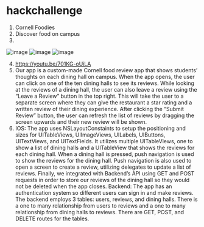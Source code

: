 # hackchallenge
1. Cornell Foodies
2. Discover food on campus
3.
![image](https://user-images.githubusercontent.com/132315240/236598322-7ce07fc7-9bd7-4afe-a673-c5b4225902ff.png)
![image](https://user-images.githubusercontent.com/132315240/236598351-6009d4f4-29f3-410e-b01c-cd49c82f139c.png)
![image](https://user-images.githubusercontent.com/132315240/236598367-1e0b0011-0112-4817-b7f3-2e9991cfb3a8.png)

4. https://youtu.be/701KG-oUiLA
5. Our app is a custom-made Cornell food review app that shows students’ thoughts on each dining hall on campus. When the app opens, the user can click on one of the ten dining halls to see its reviews. While looking at the reviews of a dining hall, the user can also leave a review using the “Leave a Review” button in the top right. This will take the user to a separate screen where they can give the restaurant a star rating and a written review of their dining experience. After clicking the “Submit Review” button, the user can refresh the list of reviews by dragging the screen upwards and their new review will be shown.
6. IOS: The app uses NSLayoutConstaints to setup the positioning and sizes for UITableViews, UIImageViews, UILabels, UIButtons, UITextViews, and UITextFields. It utilizes multiple UITableViews, one to show a list of dining halls and a UITableView that shows the reviews for each dining hall. When a dining hall is pressed, push navigation is used to show the reviews for the dining hall. Push navigation is also used to open a screen to create a review, utilizing delegates to update a list of reviews. Finally, we integrated with Backend’s API using GET and POST requests in order to store our reviews of the dining hall so they would not be deleted when the app closes.
Backend: The app has an authentication system so different users can sign in and make reviews. The backend employs 3 tables: users, reviews, and dining halls. There is a one to many relationship from users to reviews and a one to many relationship from dining halls to reviews. There are GET, POST, and DELETE routes for the tables. 


